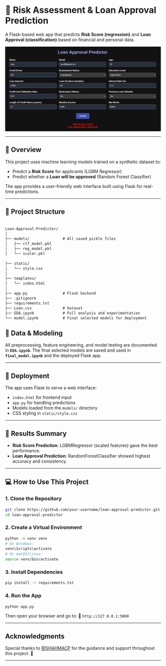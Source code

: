 # 🏦 Risk Assessment & Loan Approval Prediction

A Flask-based web app that predicts **Risk Score (regression)** and **Loan Approval (classification)** based on financial and personal data.

![Loan Approval Screenshot](https://github.com/siri142523/Loan---Predictor/raw/main/static/Screenshot.png)

---

## 📌 Overview

This project uses machine learning models trained on a synthetic dataset to:

- Predict a **Risk Score** for applicants (LGBM Regressor)
- Predict whether a **Loan will be approved** (Random Forest Classifier)

The app provides a user-friendly web interface built using Flask for real-time predictions.

---

## 📁 Project Structure

```

Loan-Approval-Predictor/
│
├── models/               # All saved pickle files
│   ├── clf_model.pkl
│   ├── reg_model.pkl
│   └── scaler.pkl

├── static/
│   └── style.css
│
├── templates/
│   └── index.html
│
├── app.py                # Flask backend
├── .gitignore
├── requirements.txt
├── Loan.csv              # Dataset
├── EDA.ipynb             # Full analysis and experimentation
└── model.ipynb           # Final selected models for deployment

````



## 🔧 Data & Modeling

All preprocessing, feature engineering, and model testing are documented in **`EDA.ipynb`**. The final selected models are saved and used in **`final_model.ipynb`** and the deployed Flask app.

---

## 🚀 Deployment

The app uses Flask to serve a web interface:

- `index.html` for frontend input
- `app.py` for handling predictions
- Models loaded from the `models/` directory
- CSS styling in `static/style.css`

---

## 🧠 Results Summary

- **Risk Score Prediction**: LGBMRegressor (scaled features) gave the best performance.
- **Loan Approval Prediction**: RandomForestClassifier showed highest accuracy and consistency.

---

## 💻 How to Use This Project

### 1. Clone the Repository

```bash
git clone https://github.com/your-username/loan-approval-predictor.git
cd loan-approval-predictor
````

### 2. Create a Virtual Environment

```bash
python -m venv venv
# On Windows:
venv\Scripts\activate
# On macOS/Linux:
source venv/bin/activate
```

### 3. Install Dependencies

```bash
pip install -r requirements.txt
```

### 4. Run the App

```bash
python app.py
```

Then open your browser and go to:
📍 `http://127.0.0.1:5000`

---

## Acknowledgments

Special thanks to [@SHAHMACP](https://github.com/SHAHMACP) for the guidance and support throughout this project. 🙌

---
